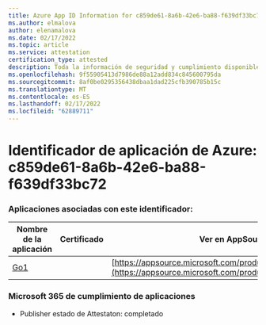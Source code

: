 ```yaml
---
title: Azure App ID Information for c859de61-8a6b-42e6-ba88-f639df33bc72
ms.author: elmalova
author: elenamalova
ms.date: 02/17/2022
ms.topic: article
ms.service: attestation
certification_type: attested
description: Toda la información de seguridad y cumplimiento disponible para c859de61-8a6b-42e6-ba88-f639df33bc72.
ms.openlocfilehash: 9f55905413d7986de88a12add834c845600795da
ms.sourcegitcommit: 8af0be0295356438dbaa1dad225cfb390785b15c
ms.translationtype: MT
ms.contentlocale: es-ES
ms.lasthandoff: 02/17/2022
ms.locfileid: "62889711"
---
```

# <a name="azure-app-id-c859de61-8a6b-42e6-ba88-f639df33bc72"></a>Identificador de aplicación de Azure: c859de61-8a6b-42e6-ba88-f639df33bc72


### <a name="apps-associated-with-this-id"></a>Aplicaciones asociadas con este identificador:
| **Nombre de la aplicación** | **Certificado** | **Ver en AppSource** |
|--------------|---------------|-----------------------|
| [Go1](https://docs.microsoft.com/microsoft-365-app-certification/forward/WA200001484) |  | [https://appsource.microsoft.com/product/office/WA200001484](https://appsource.microsoft.com/product/office/WA200001484) |

### <a name="microsoft-365-app-compliance-status"></a>Microsoft 365 de cumplimiento de aplicaciones
- Publisher estado de Attestaton: completado
